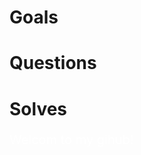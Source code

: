 # Goals
# Questions
# Solves
<body>
<div class="one">
<p>Welcom to my gihub!</p>
</div>
</body>
<style>
.one{
backgroud-color:skyblue;
}
p{
color:#ffffff;
font-size:20px;
}
</style>
